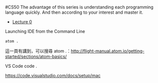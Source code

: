 #CS50 
The advantage of this series is understanding each programming language quickly. And then according to your interest and master it.

* [Lecture 0](/git/html-css-lecture-1-cs50s-web-programming-with-python-and-javascript.md)





 
Launching IDE from the Command Line

`atom .` 

這一頁有講到，可以搜尋 atom .：http://flight-manual.atom.io/getting-started/sections/atom-basics/

VS Code
code . 

https://code.visualstudio.com/docs/setup/mac